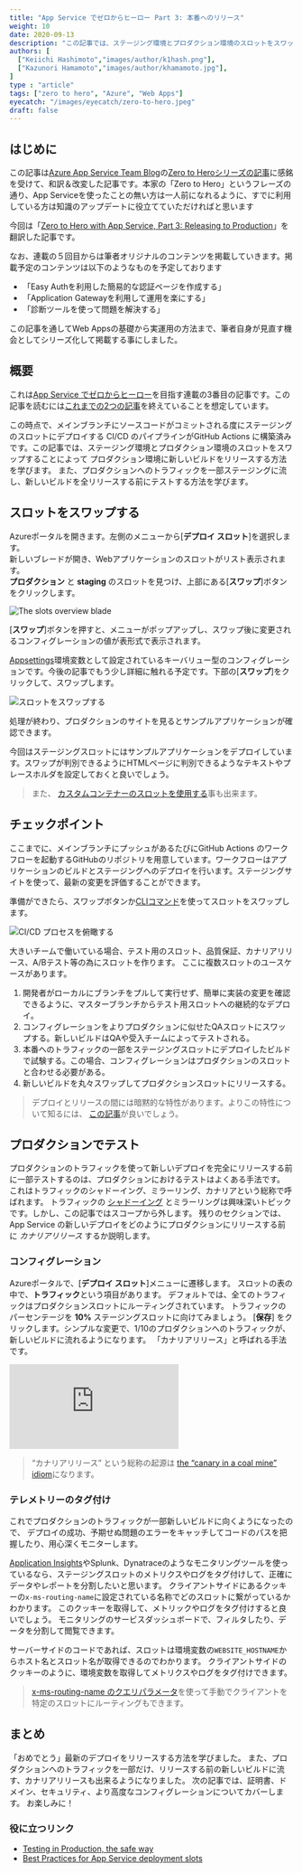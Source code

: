 ```yaml
---
title: "App Service でゼロからヒーロー Part 3: 本番へのリリース"
weight: 10
date: 2020-09-13
description: "この記事では、ステージング環境とプロダクション環境のスロットをスワップすることによってプロダクション環境に新しいビルドをリリースする方法を学びます。また、プロダクションへのトラフィックを一部ステージングに流し、新しいビルドを全リリースする前にテストする方法を学びます。"
authors: [
  ["Keiichi Hashimoto","images/author/k1hash.png"],
  ["Kazunori Hamamoto","images/author/khamamoto.jpg"],
]
type : "article"
tags: ["zero to hero", "Azure", "Web Apps"]
eyecatch: "/images/eyecatch/zero-to-hero.jpeg"
draft: false
---
```


## はじめに

この記事は[Azure App Service Team Blog](https://azure.github.io/AppService/)の[Zero to Heroシリーズの記事](https://azure.github.io/AppService/tags/#zero-to-hero)に感銘を受けて、和訳＆改変した記事です。本家の「Zero to Hero」というフレーズの通り、App Serviceを使ったことの無い方は一人前になれるように、すでに利用している方は知識のアップデートに役立てていただければと思います

今回は「[Zero to Hero with App Service, Part 3: Releasing to Production](https://azure.github.io/AppService/2020/07/07/zero_to_hero_pt3.html)」を翻訳した記事です。

なお、連載の５回目からは筆者オリジナルのコンテンツを掲載していきます。掲載予定のコンテンツは以下のようなものを予定しております

- 「Easy Authを利用した簡易的な認証ページを作成する」
- 「Application Gatewayを利用して運用を楽にする」
- 「診断ツールを使って問題を解決する」

この記事を通してWeb Appsの基礎から実運用の方法まで、筆者自身が見直す機会としてシリーズ化して掲載する事にしました。

## 概要

これは[App Service でゼロからヒーロー](/zero-to-hero/)を目指す連載の3番目の記事です。この記事を読むには[これまでの2つの記事](/zero-to-hero/)を終えていることを想定しています。

この時点で、メインブランチにソースコードがコミットされる度にステージングのスロットにデプロイする CI/CD のパイプラインがGitHub Actions に構築済みです。この記事では、ステージング環境とプロダクション環境のスロットをスワップすることによって
プロダクション環境に新しいビルドをリリースする方法を学びます。
また、プロダクションへのトラフィックを一部ステージングに流し、新しいビルドを全リリースする前にテストする方法を学びます。

## スロットをスワップする

Azureポータルを開きます。左側のメニューから[**デプロイ スロット**]を選択します。  
新しいブレードが開き、Webアプリケーションのスロットがリスト表示されます。  
**プロダクション** と **staging** のスロットを見つけ、上部にある[**スワップ**]ボタンをクリックします。  

![The slots overview blade](../images/part3-1.png)

[**スワップ**]ボタンを押すと、メニューがポップアップし、スワップ後に変更されるコンフィグレーションの値が表形式で表示されます。

 [Appsettings](https://docs.microsoft.com/en-us/azure/app-service/configure-common#configure-app-settings)環境変数として設定されているキーバリュー型のコンフィグレーションです。今後の記事でもう少し詳細に触れる予定です。下部の[**スワップ**]をクリックして、スワップします。

![スロットをスワップする](../images/part3-2.png)

処理が終わり、プロダクションのサイトを見るとサンプルアプリケーションが確認できます。

今回はステージングスロットにはサンプルアプリケーションをデプロイしています。スワップが判別できるようにHTMLページに判別できるようなテキストやプレースホルダを設定しておくと良いでしょう。

> また、 [カスタムコンテナーのスロットを使用する](https://docs.microsoft.com/azure/app-service/deploy-best-practices#continuously-deploy-containers)事も出来ます。

## チェックポイント

ここまでに、メインブランチにプッシュがあるたびにGitHub Actions のワークフローを起動するGitHubのリポジトリを用意しています。ワークフローはアプリケーションのビルドとステージングへのデプロイを行います。ステージングサイトを使って、最新の変更を評価することができます。

準備ができたら、スワップボタンか[CLIコマンド](https://docs.microsoft.com/en-us/cli/azure/webapp/deployment/slot?view=azure-cli-latest#az-webapp-deployment-slot-swap)を使ってスロットをスワップします。

![CI/CD プロセスを俯瞰する](../images/part3-3.png)

大きいチームで働いている場合、テスト用のスロット、品質保証、カナリアリリース、A/Bテスト等の為にスロットを作ります。
ここに複数スロットのユースケースがあります。

1. 開発者がローカルにブランチをプルして実行せず、簡単に実装の変更を確認できるように、マスターブランチからテスト用スロットへの継続的なデプロイ。
1. コンフィグレーションをよりプロダクションに似せたQAスロットにスワップする。新しいビルドはQAや受入チームによってテストされる。
1. 本番へのトラフィックの一部をステージングスロットにデプロイしたビルドで試験する。この場合、コンフィグレーションはプロダクションのスロットと合わせる必要がある。
1. 新しいビルドを丸々スワップしてプロダクションスロットにリリースする。

> デプロイとリリースの間には暗黙的な特性があります。よりこの特性について知るには、 [この記事](https://blog.turbinelabs.io/deploy-not-equal-release-part-one-4724bc1e726b)が良いでしょう。

## プロダクションでテスト

プロダクションのトラフィックを使って新しいデプロイを完全にリリースする前に一部テストするのは、プロダクションにおけるテストはよくある手法です。
これはトラフィックのシャドーイング、ミラーリング、カナリアという総称で呼ばれます。
トラフィックの [シャドーイング](https://www.getambassador.io/docs/latest/topics/using/shadowing/)
とミラーリングは興味深いトピックです。しかし、この記事ではスコープから外します。
残りのセクションでは、App Service の新しいデプロイをどのようにプロダクションにリリースする前に *カナリアリリース* するか説明します。

### コンフィグレーション

Azureポータルで、[**デプロイ スロット**]メニューに遷移します。
スロットの表の中で、**トラフィック**という項目があります。
デフォルトでは、全てのトラフィックはプロダクションスロットにルーティングされています。
トラフィックのパーセンテージを **10%** ステージングスロットに向けてみましょう。
[**保存**] をクリックします。シンプルな変更で、1/10のプロダクションへのトラフィックが、新しいビルドに流れるようになります。
「カナリアリリース」と呼ばれる手法です。

<div class="responsive-video-container">
    <iframe src="https://channel9.msdn.com/Shows/Azure-Friday/Testing-in-production-with-Azure-App-Service/player"
        allowFullScreen
        frameBorder="0"
        title="Testing in production with Azure App Service - Microsoft Channel 9 Video">
    </iframe>
</div>

> “カナリアリリース” という総称の起源は [the “canary in a coal mine” idiom](https://en.wiktionary.org/wiki/canary_in_a_coal_mine)になります。

### テレメトリーのタグ付け

これでプロダクションのトラフィックが一部新しいビルドに向くようになったので、
デプロイの成功、予期せぬ問題のエラーをキャッチしてコードのパスを把握したり、用心深くモニターします。

[Application Insights](https://docs.microsoft.com/azure/azure-monitor/app/app-insights-overview)やSplunk、Dynatraceのようなモニタリングツールを使っているなら、ステージングスロットのメトリクスやログをタグ付けして、正確にデータやレポートを分割したいと思います。
クライアントサイドにあるクッキーの`x-ms-routing-name`に設定されている名称でどのスロットに繋がっているかわかります。
このクッキーを取得して、メトリックやログをタグ付けすると良いでしょう。
モニタリングのサービスダッシュボードで、フィルタしたり、データを分割して閲覧できます。

サーバーサイドのコードであれば、スロットは環境変数の`WEBSITE_HOSTNAME`からホスト名とスロット名が取得できるのでわかります。
クライアントサイドのクッキーのように、環境変数を取得してメトリクスやログをタグ付けできます。

> [x-ms-routing-name のクエリパラメータ](https://docs.microsoft.com/azure/app-service/deploy-staging-slots#route-production-traffic-manually)を使って手動でクライアントを特定のスロットにルーティングもできます。

## まとめ

「おめでとう」最新のデプロイをリリースする方法を学びました。
また、プロダクションへのトラフィックを一部だけ、リリースする前の新しいビルドに流す、カナリアリリースも出来るようになりました。
次の記事では、証明書、ドメイン、セキュリティ、より高度なコンフィグレーションについてカバーします。
お楽しみに！

### 役に立つリンク

- [Testing in Production, the safe way](https://medium.com/@copyconstruct/testing-in-production-the-safe-way-18ca102d0ef1)
- [Best Practices for App Service deployment slots](https://docs.microsoft.com/azure/app-service/deploy-best-practices#use-deployment-slots)